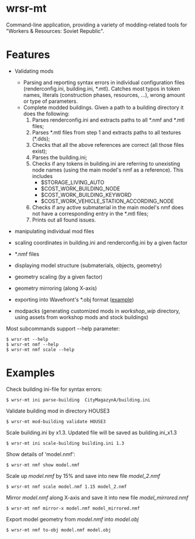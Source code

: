 # wrsr-mt

Command-line application, providing a variety of modding-related tools for "Workers &amp; Resources: Soviet Republic".

# Features
 - Validating mods
   - Parsing and reporting syntax errors in individual configuration files (renderconfig.ini, building.ini, \*.mtl). 
     Catches most typos in token names, literals (construction phases, resources, ...), wrong amount or type of parameters.
   - Complete modded buildings. Given a path to a building directory it does the following:
       1. Parses renderconfig.ini and extracts paths to all \*.nmf and \*.mtl files;
       2. Parses \*.mtl files from step 1 and extracts paths to all textures (\*.dds);
       3. Checks that all the above references are correct (all those files exist);
       4. Parses the building.ini;
       5. Checks if any tokens in building.ini are referring to unexisting node names (using the main model's nmf as a reference).
          This includes 
           - $STORAGE_LIVING_AUTO
           - $COST_WORK_BUILDING_NODE
           - $COST_WORK_BUILDING_KEYWORD
           - $COST_WORK_VEHICLE_STATION_ACCORDING_NODE
       6. Checks if any active submaterial in the main model's nmf does not have a corresponding entry in the *.mtl files;
       7. Prints out all found issues.
 - manipulating individual mod files
  - scaling coordinates in building.ini and renderconfig.ini by a given factor
  - \*.nmf files
   - displaying model structure (submaterials, objects, geometry)
   - geometry scaling (by a given factor)
   - geometry mirroring (along X-axis)
   - exporting into Wavefront's \*.obj format ([example](https://www.youtube.com/watch?v=vJ6aN4iXCas))
 
 - modpacks (generating customized mods in *workshop_wip* directory, using assets from workshop mods and stock buildings)


Most subcommands support --help parameter:

    $ wrsr-mt --help
    $ wrsr-mt nmf --help
    $ wrsr-mt nmf scale --help


# Examples

Check building ini-file for syntax errors:

    $ wrsr-mt ini parse-building  CityMagazynA/building.ini


Validate building mod in directory HOUSE3

    $ wrsr-mt mod-building validate HOUSE3


Scale building.ini by x1.3. Updated file will be saved as building.ini\_x1.3

    $ wrsr-mt ini scale-building building.ini 1.3


Show details of 'model.nmf':

    $ wrsr-mt nmf show model.nmf
    

Scale up *model.nmf* by 15% and save into new file *model_2.nmf*

    $ wrsr-mt nmf scale model.nmf 1.15 model_2.nmf
    

Mirror *model.nmf* along X-axis and save it into new file *model_mirrored.nmf*

    $ wrsr-mt nmf mirror-x model.nmf model_mirrored.nmf
    

Export model geometry from *model.nmf* into *model.obj*

    $ wrsr-mt nmf to-obj model.nmf model.obj
    
